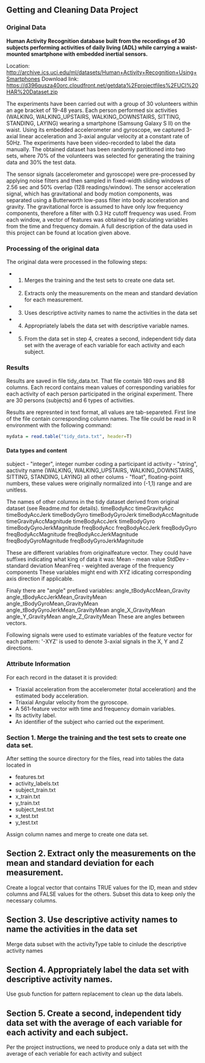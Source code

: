 ## Getting and Cleaning Data Project

### Original Data

**Human Activity Recognition database built from the recordings of 30 subjects performing activities of daily living (ADL) while carrying a waist-mounted smartphone with embedded inertial sensors.**

Location: http://archive.ics.uci.edu/ml/datasets/Human+Activity+Recognition+Using+Smartphones
Download link: https://d396qusza40orc.cloudfront.net/getdata%2Fprojectfiles%2FUCI%20HAR%20Dataset.zip

The experiments have been carried out with a group of 30 volunteers within an age bracket of 19-48 years. Each person performed six activities (WALKING, WALKING_UPSTAIRS, WALKING_DOWNSTAIRS, SITTING, STANDING, LAYING) wearing a smartphone (Samsung Galaxy S II) on the waist. Using its embedded accelerometer and gyroscope, we captured 3-axial linear acceleration and 3-axial angular velocity at a constant rate of 50Hz. The experiments have been video-recorded to label the data manually. The obtained dataset has been randomly partitioned into two sets, where 70% of the volunteers was selected for generating the training data and 30% the test data. 

The sensor signals (accelerometer and gyroscope) were pre-processed by applying noise filters and then sampled in fixed-width sliding windows of 2.56 sec and 50% overlap (128 readings/window). The sensor acceleration signal, which has gravitational and body motion components, was separated using a Butterworth low-pass filter into body acceleration and gravity. The gravitational force is assumed to have only low frequency components, therefore a filter with 0.3 Hz cutoff frequency was used. From each window, a vector of features was obtained by calculating variables from the time and frequency domain.
A full description of the data used in this project can be found at location given above.

### Processing of the  original data

The original data were processed in the following steps:
* 1. Merges the training and the test sets to create one data set.
* 2. Extracts only the measurements on the mean and standard deviation for each measurement. 
* 3. Uses descriptive activity names to name the activities in the data set
* 4. Appropriately labels the data set with descriptive variable names. 
* 5. From the data set in step 4, creates a second, independent tidy data set with the average of each variable for each activity and each subject.

### Results

Results are saved in file tidy_data.txt. That file contain 180 rows and 88 columns. Each record contains mean values of corresponding variables for each activity of each person participated in the original experiment. There are 30 persons (subjects) and 6 types of activities. 

Results are represnted in text format, all values are tab-separeted. First line of the file contain corresponding column names.
The file could be read in R environment with the following command:
```R
mydata = read.table("tidy_data.txt", header=T)
```
#### Data types and content
subject - "integer", integer number coding a participant id
activity - "string", aactivity name (WALKING, WALKING_UPSTAIRS, WALKING_DOWNSTAIRS, SITTING, STANDING, LAYING)
all other colums - "float", floating-point numbers, these values were originally normalized into (-1,1) range and are unitless.

The names of other columns in the tidy dataset derived from original dataset (see Readme.md for details).
timeBodyAcc
timeGravityAcc
timeBodyAccJerk
timeBodyGyro
timeBodyGyroJerk
timeBodyAccMagnitude
timeGravityAccMagnitude
timeBodyAccJerk
timeBodyGyro
timeBodyGyroJerkMagnitude
freqBodyAcc
freqBodyAccJerk
freqBodyGyro
freqBodyAccMagnitude
freqBodyAccJerkMagnitude
freqBodyGyroMagnitude
freqBodyGyroJerkMagnitude

These are different variables from originalfeature vector. They could have suffixes indicating what king of data it was:
Mean - mean value
StdDev - standard deviation
MeanFreq - weighted average of the frequency components
These variables might end with XYZ idicating corresponding axis direction if applicable.

Finaly there are "angle" prefixed variables:
angle_tBodyAccMean_Gravity
angle_tBodyAccJerkMean_GravityMean
angle_tBodyGyroMean_GravityMean
angle_tBodyGyroJerkMean_GravityMean
angle_X_GravityMean
angle_Y_GravityMean
angle_Z_GravityMean
These are angles between vectors.


Following signals were used to estimate variables of the feature vector for each pattern:
'-XYZ' is used to denote 3-axial signals in the X, Y and Z directions.

### Attribute Information
For each record in the dataset it is provided: 
- Triaxial acceleration from the accelerometer (total acceleration) and the estimated body acceleration. 
- Triaxial Angular velocity from the gyroscope. 
- A 561-feature vector with time and frequency domain variables. 
- Its activity label. 
- An identifier of the subject who carried out the experiment.

### Section 1. Merge the training and the test sets to create one data set.
After setting the source directory for the files, read into tables the data located in
- features.txt
- activity_labels.txt
- subject_train.txt
- x_train.txt
- y_train.txt
- subject_test.txt
- x_test.txt
- y_test.txt

Assign column names and merge to create one data set.

## Section 2. Extract only the measurements on the mean and standard deviation for each measurement. 
Create a logcal vector that contains TRUE values for the ID, mean and stdev columns and FALSE values for the others.
Subset this data to keep only the necessary columns.

## Section 3. Use descriptive activity names to name the activities in the data set
Merge data subset with the activityType table to cinlude the descriptive activity names

## Section 4. Appropriately label the data set with descriptive activity names.
Use gsub function for pattern replacement to clean up the data labels.

## Section 5. Create a second, independent tidy data set with the average of each variable for each activity and each subject. 
Per the project instructions, we need to produce only a data set with the average of each veriable for each activity and subject
